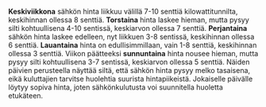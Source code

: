 **Keskiviikkona** sähkön hinta liikkuu välillä 7-10 senttiä kilowattitunnilta, keskihinnan ollessa 8 senttiä. **Torstaina** hinta laskee hieman, mutta pysyy silti kohtuullisena 4-10 sentissä, keskiarvon ollessa 7 senttiä. **Perjantaina** sähkön hinta laskee edelleen, nyt liikkuen 3-8 sentissä, keskihinnan ollessa 6 senttiä. **Lauantaina** hinta on edullisimmillaan, vain 1-8 senttiä, keskihinnan ollessa 3 senttiä. Viikon päätteeksi **sunnuntaina** hinta nousee hieman, mutta pysyy silti kohtuullisena 3-7 sentissä, keskiarvon ollessa 5 senttiä. Näiden päivien perusteella näyttää siltä, että sähkön hinta pysyy melko tasaisena, eikä kuluttajien tarvitse huolehtia suurista hintapiikeistä. Jokaiselle päivälle löytyy sopiva hinta, joten sähkönkulutusta voi suunnitella huoletta etukäteen.